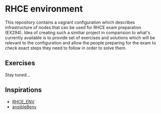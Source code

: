 # RHCE environment
This repository contains a vagrant configuration which describes infrastructure of nodes that can be used for RHCE exam preparation (EX294). Idea of creating such a similiar project in comparision to what's currently available is to provide set of exercises and solutions which will be relevant to the configuration and allow the people preparing for the exam to check exact steps they need to follow in order to solve them.

## Exercises 
Stay tuned...

## Inspirations
* [RHCE_ENV](https://github.com/theJaxon/RHCE_ENV)
* [ansible8env](https://github.com/rdbreak/ansible8env)